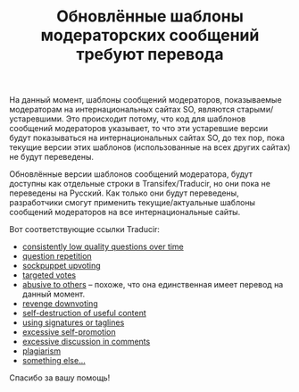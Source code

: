 ﻿---
title: "Обновлённые шаблоны модераторских сообщений требуют перевода"
se.owner.user_id: 458612
se.owner.display_name: "V2Blast"
se.owner.link: "https://ru.meta.stackoverflow.com/users/458612/v2blast"
se.link: "https://ru.meta.stackoverflow.com/questions/12374/%d0%9e%d0%b1%d0%bd%d0%be%d0%b2%d0%bb%d1%91%d0%bd%d0%bd%d1%8b%d0%b5-%d1%88%d0%b0%d0%b1%d0%bb%d0%be%d0%bd%d1%8b-%d0%bc%d0%be%d0%b4%d0%b5%d1%80%d0%b0%d1%82%d0%be%d1%80%d1%81%d0%ba%d0%b8%d1%85-%d1%81%d0%be%d0%be%d0%b1%d1%89%d0%b5%d0%bd%d0%b8%d0%b9-%d1%82%d1%80%d0%b5%d0%b1%d1%83%d1%8e%d1%82-%d0%bf%d0%b5%d1%80%d0%b5%d0%b2%d0%be%d0%b4%d0%b0"
se.question_id: 12374
se.post_type: question
---
<p>На данный момент, шаблоны сообщений модераторов, пοказываемые модераторам на интернациональных сайтах SO, являются старыми/устаревшими. Это происходит потому, что код для шаблонов сообщений модераторов указывает, то что эти устаревшие версии будут показываться на интернациональных сайтах SO, до тех пор, пока текущие версии этих шаблонов (использованные на всех других сайтах) не будут переведены.</p>
<p>Обновлённые версии шаблонов сообщений модератора, будут доступны как отдельные строки в Transifex/Traducir, но они пока не переведены на Русский. Как только они будут переведены, разработчики смогут применить текущие/актуальные шаблоны сообщений модераторов на все интернациональные сайты.</p>
<p>Вот соответствующие ссылки Traducir:</p>
<ul>
<li><a href="https://ru.traducir.win/strings/16849" rel="nofollow noreferrer">consistently low quality questions over time</a></li>
<li><a href="https://ru.traducir.win/strings/16845" rel="nofollow noreferrer">question repetition</a></li>
<li><a href="https://ru.traducir.win/strings/16843" rel="nofollow noreferrer">sockpuppet upvoting</a></li>
<li><a href="https://ru.traducir.win/strings/16851" rel="nofollow noreferrer">targeted votes</a></li>
<li><a href="https://ru.traducir.win/strings/16846" rel="nofollow noreferrer">abusive to others</a> – похоже, что она единственная имеет перевод на данный момент.</li>
<li><a href="https://ru.traducir.win/strings/16844" rel="nofollow noreferrer">revenge downvoting</a></li>
<li><a href="https://ru.traducir.win/strings/16855" rel="nofollow noreferrer">self-destruction of useful content</a></li>
<li><a href="https://ru.traducir.win/strings/16850" rel="nofollow noreferrer">using signatures or taglines</a></li>
<li><a href="https://ru.traducir.win/strings/16854" rel="nofollow noreferrer">excessive self-promotion</a></li>
<li><a href="https://ru.traducir.win/strings/16847" rel="nofollow noreferrer">excessive discussion in comments</a></li>
<li><a href="https://ru.traducir.win/strings/17982" rel="nofollow noreferrer">plagiarism</a></li>
<li><a href="https://ru.traducir.win/strings/16853" rel="nofollow noreferrer">something else...</a></li>
</ul>
<p>Спасибо за вашу помощь!</p>
